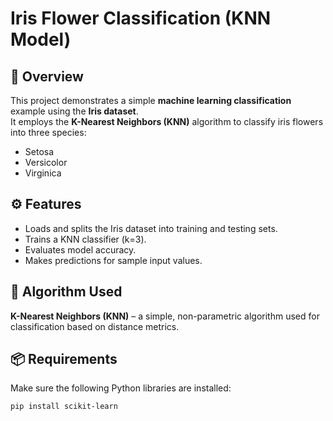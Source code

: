 # Iris Flower Classification (KNN Model)

## 📘 Overview
This project demonstrates a simple **machine learning classification** example using the **Iris dataset**.  
It employs the **K-Nearest Neighbors (KNN)** algorithm to classify iris flowers into three species:
- Setosa  
- Versicolor  
- Virginica  

## ⚙️ Features
- Loads and splits the Iris dataset into training and testing sets.  
- Trains a KNN classifier (k=3).  
- Evaluates model accuracy.  
- Makes predictions for sample input values.  

## 🧠 Algorithm Used
**K-Nearest Neighbors (KNN)** – a simple, non-parametric algorithm used for classification based on distance metrics.

## 📦 Requirements
Make sure the following Python libraries are installed:
```bash
pip install scikit-learn
